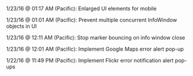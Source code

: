1/23/16 @ 01:17 AM (Pacific):
Enlarged UI elements for mobile

1/23/16 @ 01:01 AM (Pacific):
Prevent multiple concurrent InfoWindow objects in UI

1/23/16 @ 12:11 AM (Pacific):
Stop marker bouncing on info window close

1/23/16 @ 12:01 AM (Pacific):
Implement Google Maps error alert pop-up

1/22/16 @ 11:49 PM (Pacific):
Implement Flickr error notification alert pop-ups
